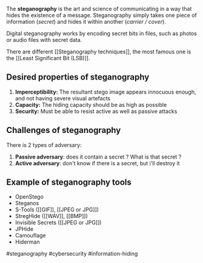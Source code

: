 The **steganography** is the art and science of communicating in a way that hides the existence of a message. Steganography simply takes one piece of information (*secret*) and hides it within another (*carrier / cover*).

Digital steganography works by encoding secret bits in files, such as photos or audio files with secret data.

There are different [[Steganography techniques]], the most famous one is the [[Least Significant Bit (LSB)]].
## Desired properties of steganography

1. **Imperceptibility:** The resultant stego image appears innocuous enough, and not having severe visual artefacts
2. **Capacity:** The hiding capacity should be as high as possible
3. **Security:** Must be able to resist active as well as passive attacks

## Challenges of steganography

There is 2 types of adversary:
1. **Passive adversary**: does it contain a secret ? What is that secret ?
2. **Active adversary**: don't know if there is a secret, but i'll destroy it

## Example of steganography tools

- OpenStego
- Steganos
- S-Tools ([[GIF]], [[JPEG or JPG]])
- StregHide ([[WAV]], [[BMP]])
- Invisible Secrets ([[JPEG or JPG]])
- JPHide
- Camouflage
- Hiderman

#steganography #cybersecurity #information-hiding